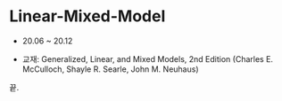 # Linear-Mixed-Model

- 20.06 ~ 20.12

- 교재: Generalized, Linear, and Mixed Models, 2nd Edition (Charles E. McCulloch, Shayle R. Searle, John M. Neuhaus)

끝.
